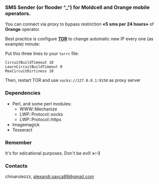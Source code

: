 ### SMS Sender (or flooder \^_\^) for **Moldcell** and **Orange** mobile operators.

You can connect via proxy to bypass restriction **«5 sms per 24 hours»** of **Orange** operator.

Best practice is configure **[TOR](https://www.torproject.org/)** to change automatic new IP every one (as example) minute:

Put this three lines to your `torrc` file:
```
CircuitBuildTimeout 10
LearnCircuitBuildTimeout 0
MaxCircuitDirtiness 10
```
Then, restart TOR and use `socks://127.0.0.1:9150` as proxy server

### Dependencies
* Perl, and some perl modules:
    * WWW::Mechanize
    * LWP::Protocol::socks
    * LWP::Protocol::https
* Imagemagick
* Tesseract

### Remember
It's for edicational purposes. Don't be evil! **>:-)**

### Contacts
chinarulezzz, <alexandr.savca89@gmail.com>

